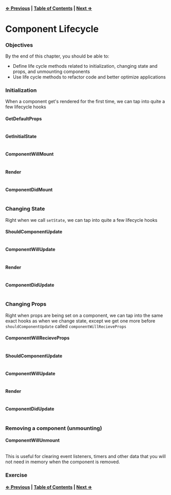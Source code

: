 #### [⇐ Previous](./06-refs_forms.md) | [Table of Contents](./../readme.md) | [Next ⇒](./08-unit_1_assessment.md)

# Component Lifecycle

### Objectives

By the end of this chapter, you should be able to:

- Define life cycle methods related to initialization, changing state and props, and unmounting components
- Use life cycle methods to refactor code and better optimize applications

### Initialization

When a component get's rendered for the first time, we can tap into quite a few lifecycle hooks

#### GetDefaultProps

```js
```

#### GetInitialState

```js
```

#### ComponentWillMount

```js
```

#### Render

```js
```

#### ComponentDidMount

```js
```

### Changing State

Right when we call `setState`, we can tap into quite a few lifecycle hooks

#### ShouldComponentUpdate

```js
```

#### ComponentWillUpdate

```js
```

#### Render

```js
```

#### ComponentDidUpdate

```js
```

### Changing Props

Right when props are being set on a component, we can tap into the same exact hooks as when we change state, except we get one more before `shouldComponentUpdate` called `componentWillRecieveProps`

#### ComponentWillRecieveProps

```js
```

#### ShouldComponentUpdate

```js
```

#### ComponentWillUpdate

```js
```

#### Render

```js
```

#### ComponentDidUpdate

```js
```

### Removing a component (unmounting)

#### ComponentWillUnmount

```js
```

This is useful for clearing event listeners, timers and other data that you will not need in memory when the component is removed.

### Exercise

#### [⇐ Previous](./06-refs_forms.md) | [Table of Contents](./../readme.md) | [Next ⇒](./08-unit_1_assessment.md)